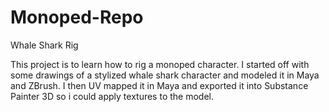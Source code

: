 # Monoped-Repo
Whale Shark Rig

This project is to learn how to rig a monoped character. I started off with some drawings of a stylized whale shark character and modeled it in Maya and ZBrush. I then UV mapped it in Maya and exported it into Substance Painter 3D so i could apply textures to the model. 
